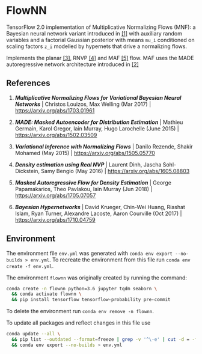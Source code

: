 # FlowNN

TensorFlow 2.0 implementation of Multiplicative Normalizing Flows (MNF): a Bayesian neural network variant introduced in [[1]](#mnf-bnn) with auxiliary random variables and a factorial Gaussian posterior with means `mu_i` conditioned on scaling factors `z_i` modelled by hypernets that drive a normalizing flows.

Implements the planar [[3]](#vi-nf), RNVP [[4]](#rnvp) and MAF [[5]](#maf) flow. MAF uses the MADE autoregressive network architecture introduced in [[2]](#made)

## References

1. <a id="mnf-bnn"></a> **_Multiplicative Normalizing Flows for Variational Bayesian Neural Networks_** | Christos Louizos, Max Welling (Mar 2017) | <https://arxiv.org/abs/1703.01961>

2. <a id="made"></a> **_MADE: Masked Autoencoder for Distribution Estimation_** | Mathieu Germain, Karol Gregor, Iain Murray, Hugo Larochelle (June 2015) | <https://arxiv.org/abs/1502.03509>

3. <a id="vi-nf"></a> **_Variational Inference with Normalizing Flows_** | Danilo Rezende, Shakir Mohamed (May 2015) | <https://arxiv.org/abs/1505.05770>

4. <a id="rnvp"></a> **_Density estimation using Real NVP_** | Laurent Dinh, Jascha Sohl-Dickstein, Samy Bengio (May 2016) | <https://arxiv.org/abs/1605.08803>

5. <a id="maf"></a> **_Masked Autoregressive Flow for Density Estimation_** | George Papamakarios, Theo Pavlakou, Iain Murray (Jun 2018) | <https://arxiv.org/abs/1705.07057>

6. <a id="bay-hyp"></a> **_Bayesian Hypernetworks_** | David Krueger, Chin-Wei Huang, Riashat Islam, Ryan Turner, Alexandre Lacoste, Aaron Courville (Oct 2017) | <https://arxiv.org/abs/1710.04759>

## Environment

The environment file `env.yml` was generated with `conda env export --no-builds > env.yml`. To recreate the environment from this file run `conda env create -f env.yml`.

The environment `flownn` was originally created by running the command:

```sh
conda create -n flownn python=3.6 jupyter tqdm seaborn \
  && conda activate flownn \
  && pip install tensorflow tensorflow-probability pre-commit
```

To delete the environment run `conda env remove -n flownn`.

To update all packages and reflect changes in this file use

```sh
conda update --all \
  && pip list --outdated --format=freeze | grep -v '^\-e' | cut -d = -f 1  | xargs -n1 pip install -U \
  && conda env export --no-builds > env.yml
```
